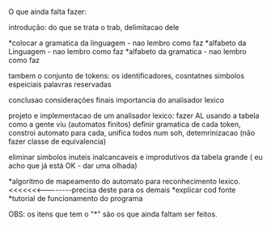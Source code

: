 O que ainda falta fazer:

introdução:
	do que se trata o trab, 
	delimitacao dele

*colocar a gramatica da linguagem - nao lembro como faz
*alfabeto da Linguagem - nao lembro como faz
*alfabeto da gramatica - nao lembro como faz

tambem o conjunto de tokens:
	os identificadores,
	cosntatnes
	simbolos espeiciais
	palavras reservadas


conclusao
	considerações finais
	importancia do  analisador  lexico

projeto e implementacao de um analisador lexico:
fazer AL usando a tabela como a gente viu (automatos finitos)
definir gramatica de cada token, 
constroi automato para cada, 
unifica todos num soh, 
detemrinizacao (não fazer classe de equivalencia)

eliminar simbolos inuteis inalcancaveis e improdutivos da tabela grande ( eu acho que  já está OK - dar uma olhada)

*algoritmo de mapeamento do automato para reconhecimento lexico. <<<<<<<--------precisa deste para os demais
*explicar cod fonte
*tutorial  de funcionamento do programa

OBS: os  itens que tem o "*" são os que ainda faltam ser feitos.
